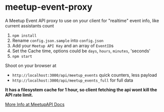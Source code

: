 # meetup-event-proxy
A Meetup Event API proxy to use on your client for "realtime" event info, like current assistants count

1. `npm install`
2. Rename `config.json.sample` into `config.json`
3. Add your `Meetup API Key` and an array of `EventID`s
4. Set the Cache time, options could be `days`, `hours`, `minutes`, 'seconds'
5. `npm start`

Shoot on your browser at 
* `http://localhost:3000/api/meetup_events` quick counters, less payload  
* `http://localhost:3000/api/meetup_events_full` for full data  

**It has a filesystem cache for 1 hour, so client fetching the api wont kill the API rate limit.**

[More Info at MeetupAPI Docs](http://www.meetup.com/meetup_api/docs/2/events/)
